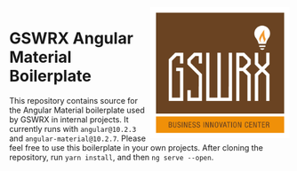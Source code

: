 <img src="./readme-assets/logo.jpg" width="250" align="right">

# GSWRX Angular Material Boilerplate

This repository contains source for the Angular Material boilerplate used by GSWRX in internal projects. It currently runs with `angular@10.2.3` and `angular-material@10.2.7`. Please feel free to use this boilerplate in your own projects. After cloning the repository, run `yarn install`, and then `ng serve --open`.